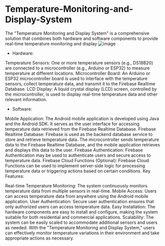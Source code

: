 # Temperature-Monitoring-and-Display-System
The "Temperature Monitoring and Display System" is a comprehensive solution that combines both hardware and software components to provide real-time temperature monitoring and display 
![image](https://github.com/medpy87587/Temperature-Monitoring-and-Display-System/assets/112163057/4a226c2d-ec68-439e-a0e8-0df3bd04bee7)

* Hardware:

Temperature Sensors: One or more temperature sensors (e.g., DS18B20) are connected to a microcontroller (e.g., Arduino or ESP32) to measure temperature at different locations.
Microcontroller Board: An Arduino or ESP32 microcontroller board is used to interface with the temperature sensors, collect temperature data, and transmit it to the Firebase Realtime Database.
LCD Display: A liquid crystal display (LCD) screen, controlled by the microcontroller, is used to display real-time temperature data and other relevant information.
* Software:

Mobile Application: The Android mobile application is developed using Java and the Android SDK. It serves as the user interface for accessing temperature data retrieved from the Firebase Realtime Database.
Firebase Realtime Database: Firebase is used as the backend database service to store and retrieve temperature data. The microcontroller sends temperature data to the Firebase Realtime Database, and the mobile application retrieves and displays this data to the user.
Firebase Authentication: Firebase Authentication may be used to authenticate users and secure access to temperature data.
Firebase Cloud Functions (Optional): Firebase Cloud Functions can be used to implement server-side logic for processing temperature data or triggering actions based on certain conditions.
Key Features:

Real-time Temperature Monitoring: The system continuously monitors temperature data from multiple sensors in real-time.
Mobile Access: Users can access temperature data from anywhere using the Android mobile application.
User Authentication: Secure user authentication ensures that only authorized users can access temperature data.
Easy Installation: The hardware components are easy to install and configure, making the system suitable for both residential and commercial applications.
Scalability: The system can be easily scaled to accommodate additional sensors and users as needed.
With the "Temperature Monitoring and Display System," users can effectively monitor temperature variations in their environment and take appropriate actions as necessary.

